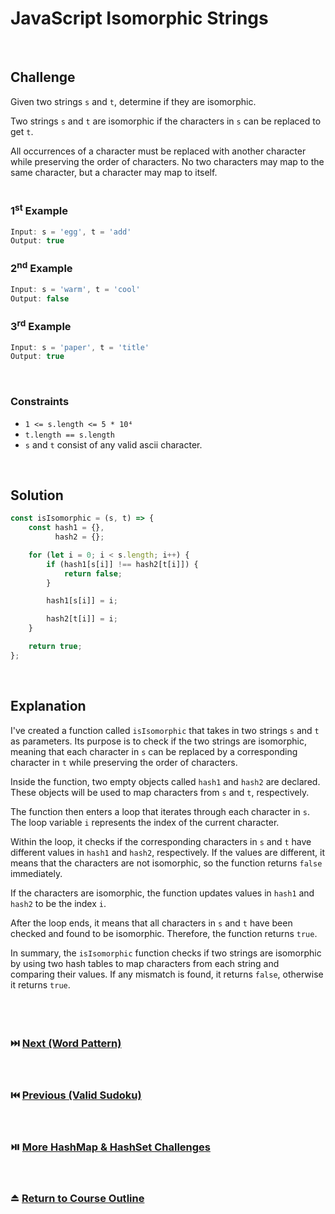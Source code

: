 # JavaScript Isomorphic Strings
<br/>

## Challenge
Given two strings `s` and `t`, determine if they are isomorphic.

Two strings `s` and `t` are isomorphic if the characters in `s` can be replaced to get `t`.

All occurrences of a character must be replaced with another character while preserving the order of characters. No two characters may map to the same character, but a character may map to itself.
<br/>
<br/>

### 1<sup>st</sup> Example

```JavaScript
Input: s = 'egg', t = 'add'
Output: true
```

### 2<sup>nd</sup> Example

```JavaScript
Input: s = 'warm', t = 'cool'
Output: false
```

### 3<sup>rd</sup> Example

```JavaScript
Input: s = 'paper', t = 'title'
Output: true
```

<br/>

### Constraints

- `1 <= s.length <= 5 * 10⁴`
- `t.length == s.length`
- `s` and `t` consist of any valid ascii character.

<br/>

## Solution

```JavaScript
const isIsomorphic = (s, t) => {
    const hash1 = {},
          hash2 = {};

    for (let i = 0; i < s.length; i++) {
        if (hash1[s[i]] !== hash2[t[i]]) {
            return false;
        }

        hash1[s[i]] = i;

        hash2[t[i]] = i;
    }

    return true;
};
```

<br/>

## Explanation

I've created a function called `isIsomorphic` that takes in two strings `s` and `t` as parameters. Its purpose is to check if the two strings are isomorphic, meaning that each character in `s` can be replaced by a corresponding character in `t` while preserving the order of characters.
<br/>

Inside the function, two empty objects called `hash1` and `hash2` are declared. These objects will be used to map characters from `s` and `t`, respectively.
<br/>

The function then enters a loop that iterates through each character in `s`. The loop variable `i` represents the index of the current character.
<br/>

Within the loop, it checks if the corresponding characters in `s` and `t` have different values in `hash1` and `hash2`, respectively. If the values are different, it means that the characters are not isomorphic, so the function returns `false` immediately.
<br/>

If the characters are isomorphic, the function updates values in `hash1` and `hash2` to be the index `i`.
<br/>

After the loop ends, it means that all characters in `s` and `t` have been checked and found to be isomorphic. Therefore, the function returns `true`.
<br/>

In summary, the `isIsomorphic` function checks if two strings are isomorphic by using two hash tables to map characters from each string and comparing their values. If any mismatch is found, it returns `false`, otherwise it returns `true`.
<br/>
<br/>
<br/>
<br/>

### :next_track_button: [Next (Word Pattern)][Next]
<br/>

### :previous_track_button: [Previous (Valid Sudoku)][Previous]
<br/>

### :play_or_pause_button: [More HashMap & HashSet Challenges][More]
<br/>

### :eject_button: [Return to Course Outline][Return]
<br/>

[Next]: https://github.com/Superklok/JavaScriptHashMapsAndSets/blob/main/Sorting/JavaScriptWordPattern.md
[Previous]: https://github.com/Superklok/JavaScriptHashMapsAndSets/blob/main/Sorting/JavaScriptValidSudoku.md
[More]: https://github.com/Superklok/JavaScriptHashMapsAndSets
[Return]: https://github.com/Superklok/LearnJavaScript